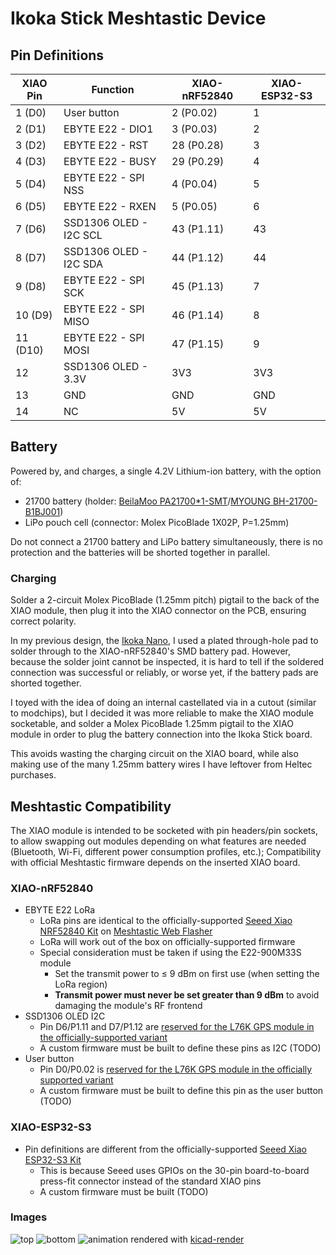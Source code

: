 # Ikoka Stick Meshtastic Device

## Pin Definitions

| XIAO Pin | Function | XIAO-nRF52840 | XIAO-ESP32-S3 |
|---|---|---|---|
| 1 (D0) | User button | 2 (P0.02) | 1 |
| 2 (D1) | EBYTE E22 - DIO1 | 3 (P0.03) | 2 |
| 3 (D2) | EBYTE E22 - RST | 28 (P0.28) | 3 |
| 4 (D3) | EBYTE E22 - BUSY | 29 (P0.29) | 4 |
| 5 (D4) | EBYTE E22 - SPI NSS | 4 (P0.04) | 5 |
| 6 (D5) | EBYTE E22 - RXEN | 5 (P0.05) | 6 |
| 7 (D6) | SSD1306 OLED - I2C SCL | 43 (P1.11) | 43 |
| 8 (D7) | SSD1306 OLED - I2C SDA | 44 (P1.12) | 44 |
| 9 (D8) | EBYTE E22 - SPI SCK | 45 (P1.13) | 7 |
| 10 (D9) | EBYTE E22 - SPI MISO | 46 (P1.14) | 8 |
| 11 (D10) | EBYTE E22 - SPI MOSI | 47 (P1.15) | 9 |
| 12 | SSD1306 OLED - 3.3V | 3V3 | 3V3 |
| 13 | GND | GND | GND |
| 14 | NC | 5V | 5V |

## Battery

Powered by, and charges, a single 4.2V Lithium-ion battery, with the option of:

* 21700 battery (holder: [BeilaMoo PA21700*1-SMT](https://www.beilamoo.com/sdm/1074412/4/pd-5180803/21061576-2986071/ONE_21700_Battery_Holder_with_Surface_Mount_SMT.html)/[MYOUNG BH-21700-B1BJ001](https://jlcpcb.com/partdetail/Myoung-BH_21700B1BJ001/C20606791))
* LiPo pouch cell (connector: Molex PicoBlade 1X02P, P=1.25mm)

Do not connect a 21700 battery and LiPo battery simultaneously, there is no protection and the batteries will be shorted together in parallel.

### Charging

Solder a 2-circuit Molex PicoBlade (1.25mm pitch) pigtail to the back of the XIAO module, then plug it into the XIAO connector on the PCB, ensuring correct polarity.

In my previous design, the [Ikoka Nano](https://github.com/ndoo/ikoka-nano-meshtastic-device), I used a plated through-hole pad to solder through to the XIAO-nRF52840's SMD battery pad. However, because the solder joint cannot be inspected, it is hard to tell if the soldered connection was successful or reliably, or worse yet, if the battery pads are shorted together.

I toyed with the idea of doing an internal castellated via in a cutout (similar to modchips), but I decided it was more reliable to make the XIAO module socketable, and solder a Molex PicoBlade 1.25mm pigtail to the XIAO module in order to plug the battery connection into the Ikoka Stick board.

This avoids wasting the charging circuit on the XIAO board, while also making use of the many 1.25mm battery wires I have leftover from Heltec purchases.

## Meshtastic Compatibility

The XIAO module is intended to be socketed with pin headers/pin sockets, to allow swapping out modules depending on what features are needed (Bluetooth, Wi-Fi, different power consumption profiles, etc.); Compatibility with official Meshtastic firmware depends on the inserted XIAO board.

### XIAO-nRF52840

* EBYTE E22 LoRa
  * LoRa pins are identical to the officially-supported [Seeed Xiao NRF52840 Kit](https://www.seeedstudio.com/XIAO-nRF52840-Wio-SX1262-Kit-for-Meshtastic-p-6400.html) on [Meshtastic Web Flasher](https://flasher.meshtastic.org/)
  * LoRa will work out of the box on officially-supported firmware
  * Special consideration must be taken if using the E22-900M33S module
    * Set the transmit power to ≤ 9 dBm on first use (when setting the LoRa region)
    * **Transmit power must never be set greater than 9 dBm** to avoid damaging the module's RF frontend
* SSD1306 OLED I2C
  * Pin D6/P1.11 and D7/P1.12 are [reserved for the L76K GPS module in the officially-supported variant](https://github.com/meshtastic/firmware/blob/152b8b1b0235bc461c6e4451fbcdac0987b8bf90/variants/seeed_xiao_nrf52840_kit/variant.h#L137-L138)
  * A custom firmware must be built to define these pins as I2C (TODO)
* User button
  * Pin D0/P0.02 is [reserved for the L76K GPS module in the officially supported variant](https://github.com/meshtastic/firmware/blob/152b8b1b0235bc461c6e4451fbcdac0987b8bf90/variants/seeed_xiao_nrf52840_kit/variant.h#L144)
  * A custom firmware must be built to define this pin as the user button (TODO)

### XIAO-ESP32-S3

* Pin definitions are different from the officially-supported [Seeed Xiao ESP32-S3 Kit](https://www.seeedstudio.com/Wio-SX1262-with-XIAO-ESP32S3-p-5982.html)
  * This is because Seeed uses GPIOs on the 30-pin board-to-board press-fit connector instead of the standard XIAO pins
  * A custom firmware must be built (TODO)

### Images
![top](https://ndoo.github.io/ikoka-stick-meshtastic-device/top.png)
![bottom](https://ndoo.github.io/ikoka-stick-meshtastic-device/bottom.png)
![animation](https://ndoo.github.io/ikoka-stick-meshtastic-device/rotating.gif)
rendered with [kicad-render](https://github.com/linalinn/kicad-render)